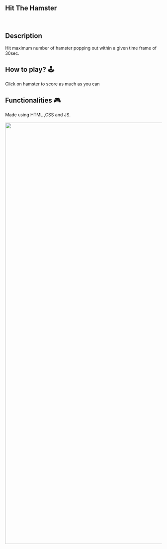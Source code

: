 **<h2> Hit The Hamster</h2>** 
<br>

## **Description**
Hit maximum number of hamster popping out within a given time frame of 30sec.

## **How to play? 🕹️**
Click on hamster to score as much as you can

## **Functionalities 🎮**
Made using HTML ,CSS and JS. 
<br>
<br>
<img width="1352" src="https://github.com/kunjgit/GameZone/assets/144280247/9827e9f0-cbc5-40fa-9307-742898bfbef7">

